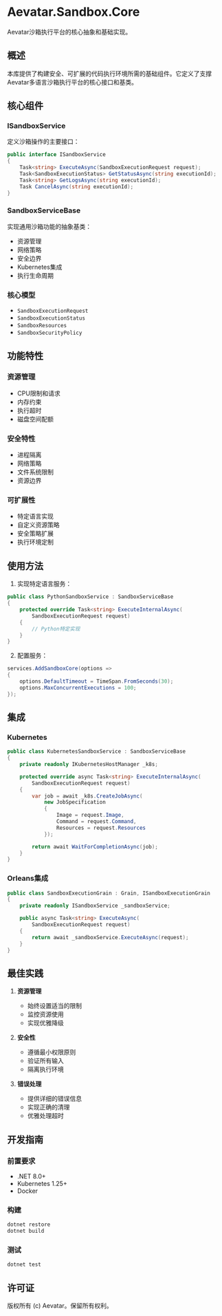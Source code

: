 # Aevatar.Sandbox.Core

Aevatar沙箱执行平台的核心抽象和基础实现。

## 概述

本库提供了构建安全、可扩展的代码执行环境所需的基础组件。它定义了支撑Aevatar多语言沙箱执行平台的核心接口和基类。

## 核心组件

### ISandboxService

定义沙箱操作的主要接口：

```csharp
public interface ISandboxService
{
    Task<string> ExecuteAsync(SandboxExecutionRequest request);
    Task<SandboxExecutionStatus> GetStatusAsync(string executionId);
    Task<string> GetLogsAsync(string executionId);
    Task CancelAsync(string executionId);
}
```

### SandboxServiceBase

实现通用沙箱功能的抽象基类：

- 资源管理
- 网络策略
- 安全边界
- Kubernetes集成
- 执行生命周期

### 核心模型

- `SandboxExecutionRequest`
- `SandboxExecutionStatus`
- `SandboxResources`
- `SandboxSecurityPolicy`

## 功能特性

### 资源管理

- CPU限制和请求
- 内存约束
- 执行超时
- 磁盘空间配额

### 安全特性

- 进程隔离
- 网络策略
- 文件系统限制
- 资源边界

### 可扩展性

- 特定语言实现
- 自定义资源策略
- 安全策略扩展
- 执行环境定制

## 使用方法

1. 实现特定语言服务：

```csharp
public class PythonSandboxService : SandboxServiceBase
{
    protected override Task<string> ExecuteInternalAsync(
        SandboxExecutionRequest request)
    {
        // Python特定实现
    }
}
```

2. 配置服务：

```csharp
services.AddSandboxCore(options =>
{
    options.DefaultTimeout = TimeSpan.FromSeconds(30);
    options.MaxConcurrentExecutions = 100;
});
```

## 集成

### Kubernetes

```csharp
public class KubernetesSandboxService : SandboxServiceBase
{
    private readonly IKubernetesHostManager _k8s;

    protected override async Task<string> ExecuteInternalAsync(
        SandboxExecutionRequest request)
    {
        var job = await _k8s.CreateJobAsync(
            new JobSpecification
            {
                Image = request.Image,
                Command = request.Command,
                Resources = request.Resources
            });

        return await WaitForCompletionAsync(job);
    }
}
```

### Orleans集成

```csharp
public class SandboxExecutionGrain : Grain, ISandboxExecutionGrain
{
    private readonly ISandboxService _sandboxService;

    public async Task<string> ExecuteAsync(
        SandboxExecutionRequest request)
    {
        return await _sandboxService.ExecuteAsync(request);
    }
}
```

## 最佳实践

1. **资源管理**
   - 始终设置适当的限制
   - 监控资源使用
   - 实现优雅降级

2. **安全性**
   - 遵循最小权限原则
   - 验证所有输入
   - 隔离执行环境

3. **错误处理**
   - 提供详细的错误信息
   - 实现正确的清理
   - 优雅处理超时

## 开发指南

### 前置要求

- .NET 8.0+
- Kubernetes 1.25+
- Docker

### 构建

```bash
dotnet restore
dotnet build
```

### 测试

```bash
dotnet test
```

## 许可证

版权所有 (c) Aevatar。保留所有权利。